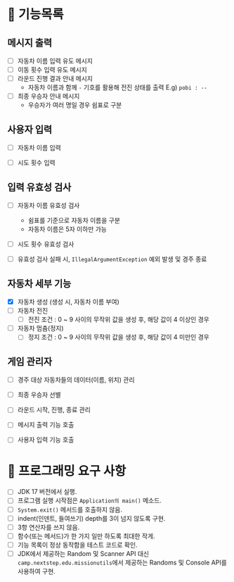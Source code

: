 # 🚀 기능목록

## 메시지 출력

- [ ] 자동차 이름 입력 유도 메시지
- [ ] 이동 횟수 입력 유도 메시지
- [ ] 라운드 진행 결과 안내 메시지
  - 자동차 이름과 함께 `-` 기호를 활용해 전진 상태를 출력 E.g) `pobi : --`
- [ ] 최종 우승자 안내 메시지
  - 우승자가 여러 명일 경우 쉼표로 구분


## 사용자 입력

- [ ] 자동차 이름 입력
- [ ] 시도 횟수 입력


## 입력 유효성 검사

- [ ] 자동차 이름 유효성 검사
  - 쉼표를 기준으로 자동차 이름을 구분
  - 자동차 이름은 5자 이하만 가능
- [ ] 시도 횟수 유효성 검사
- [ ] 유효성 검사 실패 시, `IllegalArgumentException` 예외 발생 및 경주 종료


## 자동차 세부 기능

- [x] 자동차 생성 (생성 시, 자동차 이름 부여)
- [ ] 자동차 전진
  - [ ] 전진 조건 : 0 ~ 9 사이의 무작위 값을 생성 후, 해당 값이 4 이상인 경우
- [ ] 자동차 멈춤(정지)
  - [ ] 정지 조건 : 0 ~ 9 사이의 무작위 값을 생성 후, 해당 값이 4 미만인 경우

## 게임 관리자

- [ ] 경주 대상 자동차들의 데이터(이름, 위치) 관리
- [ ] 최종 우승자 선별
- [ ] 라운드 시작, 진행, 종료 관리
- [ ] 메시지 출력 기능 호출
- [ ] 사용자 입력 기능 호출


# 🎯 프로그래밍 요구 사항

- [ ] JDK 17 버전에서 실행.
- [ ] 프로그램 실행 시작점은 `Application의 main()` 메소드.
- [ ] `System.exit()` 메서드를 호출하지 않음.
- [ ] indent(인덴트, 들여쓰기) depth를 3이 넘지 않도록 구현.
- [ ] 3항 연산자를 쓰지 않음.
- [ ] 함수(또는 메서드)가 한 가지 일만 하도록 최대한 작게.
- [ ] 기능 목록이 정상 동작함을 테스트 코드로 확인.
- [ ] JDK에서 제공하는 Random 및 Scanner API 대신 `camp.nextstep.edu.missionutils`에서 제공하는 Randoms 및 Console API를 사용하여 
  구현.